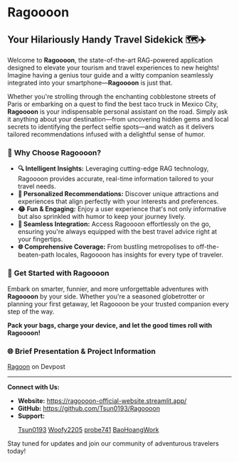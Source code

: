 # Ragoooon

## Your Hilariously Handy Travel Sidekick 🗺️✈️

Welcome to **Ragoooon**, the state-of-the-art RAG-powered application designed to elevate your tourism and travel experiences to new heights! Imagine having a genius tour guide and a witty companion seamlessly integrated into your smartphone—**Ragoooon** is just that.

Whether you're strolling through the enchanting cobblestone streets of Paris or embarking on a quest to find the best taco truck in Mexico City, **Ragoooon** is your indispensable personal assistant on the road. Simply ask it anything about your destination—from uncovering hidden gems and local secrets to identifying the perfect selfie spots—and watch as it delivers tailored recommendations infused with a delightful sense of humor.

### 🌟 **Why Choose Ragoooon?**

- **🔍 Intelligent Insights:** Leveraging cutting-edge RAG technology, Ragoooon provides accurate, real-time information tailored to your travel needs.
- **🎯 Personalized Recommendations:** Discover unique attractions and experiences that align perfectly with your interests and preferences.
- **😂 Fun & Engaging:** Enjoy a user experience that's not only informative but also sprinkled with humor to keep your journey lively.
- **📱 Seamless Integration:** Access Ragoooon effortlessly on the go, ensuring you're always equipped with the best travel advice right at your fingertips.
- **🌐 Comprehensive Coverage:** From bustling metropolises to off-the-beaten-path locales, Ragoooon has insights for every type of traveler.

### 🚀 **Get Started with Ragoooon**

Embark on smarter, funnier, and more unforgettable adventures with **Ragoooon** by your side. Whether you're a seasoned globetrotter or planning your first getaway, let Ragoooon be your trusted companion every step of the way.

**Pack your bags, charge your device, and let the good times roll with Ragoooon!**

### 🌐 **Brief Presentation** & **Project Information**
[Ragoon](https://devpost.com/software/ragoooon?_gl=1*az2qas*_gcl_au*MTgxODY3Nzk1NC4xNzQxNjYxNDk0*_ga*MTk1Mjg4NDE3OC4xNzQxNjYxNDk1*_ga_0YHJK3Y10M*MTc0MTY2MTQ5NC4xLjEuMTc0MTY2MTUxMC4wLjAuMA..) on Devpost

---

**Connect with Us:**

- **Website:** https://ragoooon-official-website.streamlit.app/
- **GitHub:** https://github.com/Tsun0193/Ragoooon
- **Support:** <p align="left">
    <a href="https://github.com/Tsun0193" target="blank">Tsun0193</a>
    <a href="https://github.com/Woofy2205" target="blank">Woofy2205</a>
    <a href="https://github.com/probe741" target="blank">probe741</a>
    <a href="https://github.com/baohoangwork" target="blank">BaoHoangWork</a>
</p>
  
Stay tuned for updates and join our community of adventurous travelers today!
